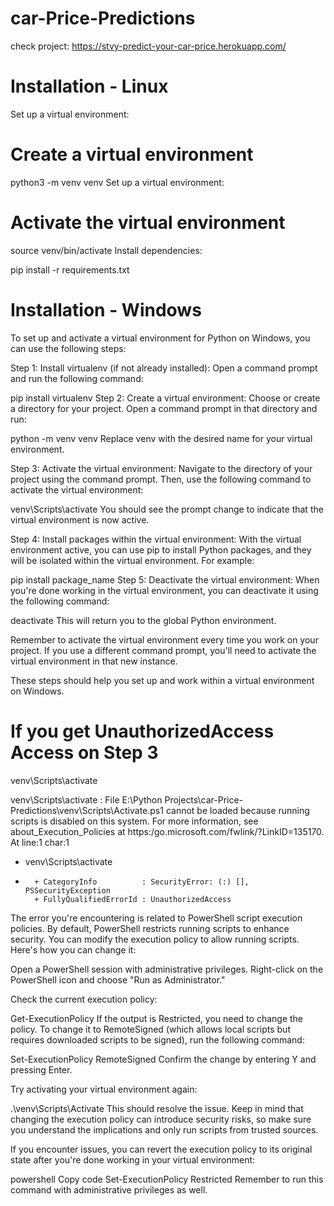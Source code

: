 # car-Price-Predictions
check project: https://stvy-predict-your-car-price.herokuapp.com/

# Installation - Linux
Set up a virtual environment:

# Create a virtual environment
python3 -m venv venv
Set up a virtual environment:

# Activate the virtual environment
source venv/bin/activate
Install dependencies:

pip install -r requirements.txt


# Installation - Windows

To set up and activate a virtual environment for Python on Windows, you can use the following steps:

Step 1: Install virtualenv (if not already installed):
Open a command prompt and run the following command:

pip install virtualenv
Step 2: Create a virtual environment:
Choose or create a directory for your project. Open a command prompt in that directory and run:

python -m venv venv
Replace venv with the desired name for your virtual environment.

Step 3: Activate the virtual environment:
Navigate to the directory of your project using the command prompt. Then, use the following command to activate the virtual environment:

venv\Scripts\activate
You should see the prompt change to indicate that the virtual environment is now active.

Step 4: Install packages within the virtual environment:
With the virtual environment active, you can use pip to install Python packages, and they will be isolated within the virtual environment. For example:

pip install package_name
Step 5: Deactivate the virtual environment:
When you're done working in the virtual environment, you can deactivate it using the following command:

deactivate
This will return you to the global Python environment.

Remember to activate the virtual environment every time you work on your project. If you use a different command prompt, you'll need to activate the virtual environment in that new instance.

These steps should help you set up and work within a virtual environment on Windows.

# If you get UnauthorizedAccess Access on Step 3

venv\Scripts\activate

venv\Scripts\activate : File E:\Python Projects\car-Price-Predictions\venv\Scripts\Activate.ps1 cannot be loaded
because running scripts is disabled on this system. For more information, see about_Execution_Policies at
https:/go.microsoft.com/fwlink/?LinkID=135170.
At line:1 char:1
+ venv\Scripts\activate
+ ~~~~~~~~~~~~~~~~~~~~~
    + CategoryInfo          : SecurityError: (:) [], PSSecurityException
    + FullyQualifiedErrorId : UnauthorizedAccess

The error you're encountering is related to PowerShell script execution policies. By default, PowerShell restricts running scripts to enhance security. You can modify the execution policy to allow running scripts. Here's how you can change it:

Open a PowerShell session with administrative privileges. Right-click on the PowerShell icon and choose "Run as Administrator."

Check the current execution policy:

Get-ExecutionPolicy
If the output is Restricted, you need to change the policy. To change it to RemoteSigned (which allows local scripts but requires downloaded scripts to be signed), run the following command:

Set-ExecutionPolicy RemoteSigned
Confirm the change by entering Y and pressing Enter.

Try activating your virtual environment again:

.\venv\Scripts\Activate
This should resolve the issue. Keep in mind that changing the execution policy can introduce security risks, so make sure you understand the implications and only run scripts from trusted sources.

If you encounter issues, you can revert the execution policy to its original state after you're done working in your virtual environment:

powershell
Copy code
Set-ExecutionPolicy Restricted
Remember to run this command with administrative privileges as well.

